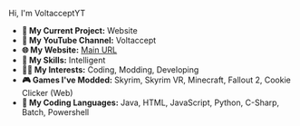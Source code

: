 Hi, I'm VoltacceptYT

- **📄 My Current Project:** Website
- **📼 My YouTube Channel:** Voltaccept
- **🌐 My Website:** [Main URL](https://www.voltaccept.com)
- **🧠 My Skills:** Intelligent
- **👨‍💻 My Interests:** Coding, Modding, Developing
- **🎮 Games I've Modded:** Skyrim, Skyrim VR, Minecraft, Fallout 2, Cookie Clicker (Web)
- **💬 My Coding Languages:** Java, HTML, JavaScript, Python, C-Sharp, Batch, Powershell


<!---
VoltacceptYT/VoltacceptYT is a ✨ special ✨ repository because its `README.md` (this file) appears on your GitHub profile.
You can click the Preview link to take a look at your changes.
--->
